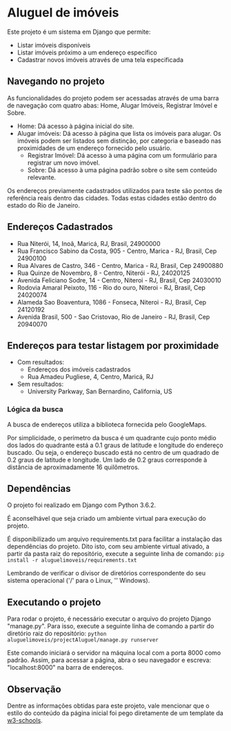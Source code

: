 # Aluguel de imóveis

Este projeto é um sistema em Django que permite: 

* Listar imóveis disponíveis
* Listar imóveis próximo a um endereço específico
* Cadastrar novos imóveis através de uma tela especificada
	

## Navegando no projeto

As funcionalidades do projeto podem ser acessadas através de uma barra de navegação com quatro abas: Home, Alugar Imóveis, Registrar Imóvel e Sobre.
* Home: Dá acesso à página inicial do site.
* Alugar imóveis: Dá acesso à página que lista os imóveis para alugar. Os imóveis podem ser listados sem distinção, por categoria e baseado nas proximidades de um endereço fornecido pelo usuário.
	* Registrar Imóvel: Dá acesso à uma página com um formulário para registrar um novo imóvel.
	* Sobre: Dá acesso à uma página padrão sobre o site sem conteúdo relevante.


Os endereços previamente cadastrados utilizados para teste são pontos de referência reais dentro das cidades. Todas estas cidades estão dentro do estado do Rio de Janeiro.


## Endereços Cadastrados

* Rua Niterói, 14, Inoã, Maricá, RJ, Brasil, 24900000
* Rua Francisco Sabino da Costa, 905 - Centro, Marica - RJ, Brasil, Cep 24900100
* Rua Alvares de Castro, 346 - Centro, Marica - RJ, Brasil, Cep 24900880
* Rua Quinze de Novembro, 8 - Centro, Niterói - RJ, 24020125
* Avenida Feliciano Sodre, 14 - Centro, Niteroi - RJ, Brasil, Cep 24030010
* Rodovia Amaral Peixoto, 116 - Rio do ouro, Niteroi - RJ, Brasil, Cep 24020074
* Alameda Sao Boaventura, 1086 - Fonseca, Niteroi - RJ, Brasil, Cep 24120192
* Avenida Brasil, 500 - Sao Cristovao, Rio de Janeiro - RJ, Brasil, Cep 20940070

	
## Endereços para testar listagem por proximidade

* Com resultados:
  * Endereços dos imóveis cadastrados
  * Rua Amadeu Pugliese, 4, Centro, Maricá, RJ
* Sem resultados:
  * University Parkway, San Bernardino, California, US
	 

### Lógica da busca

A busca de endereços utiliza a biblioteca fornecida pelo GoogleMaps.

Por simplicidade, o perímetro da busca é um quadrante cujo ponto médio dos lados do quadrante está a 0.1 graus de latitude e longitude do endereço buscado. Ou seja, o endereço buscado está no centro de um quadrado de 0.2 graus de latitude e longitude. Um lado de 0.2 graus corresponde à distância de aproximadamente 16 quilômetros.


## Dependências

O projeto foi realizado em Django com Python 3.6.2. 

É aconselhável que seja criado um ambiente virtual para execução do projeto. 

É disponibilizado um arquivo requirements.txt para facilitar a instalação das dependências do projeto.
Dito isto, com seu ambiente virtual ativado, a partir da pasta raiz do repositório, execute a seguinte linha de comando:
`pip install -r aluguelimoveis/requirements.txt`

Lembrando de verificar o divisor de diretórios correspondente do seu sistema operacional ('/' para o Linux, '\' Windows).


## Executando o projeto

Para rodar o projeto, é necessário executar o arquivo do projeto Django "manage.py". Para isso, execute a seguinte linha de comando a partir do diretório raiz do repositório:
`python aluguelimoveis/projectAluguel/manage.py runserver`

Este comando iniciará o servidor na máquina local com a porta 8000 como padrão. Assim, para acessar a página, abra o seu navegador e escreva: "localhost:8000" na barra de endereços.

	
## Observação

Dentre as informações obtidas para este projeto, vale mencionar que o estilo do conteúdo da página inicial foi pego diretamente de um template da [w3-schools](https://www.w3schools.com/w3css/tryw3css_templates_start_page.htm).